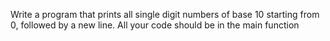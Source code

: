 Write a program that prints all single digit numbers of base 10 starting from 0, followed by a new line. All your code should be in the main function
